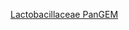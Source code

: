 [Lactobacillaceae PanGEM]([your-long-url-here](https://zenodo.org/records/10082631?token=eyJhbGciOiJIUzUxMiJ9.eyJpZCI6IjZlNTE4ZGMwLWUwOTctNGNhMC1iOWVmLTEzNWFhMjY0ZjFlZiIsImRhdGEiOnt9LCJyYW5kb20iOiI0ZWE4YWYyNGZhZWIzMWZkYzA3YmQ2ODYwNDIxOTZkZCJ9.SQzphLInQCAWFBih7oA14xNHZEZFbAQdFK98GXJ7RYkGPDQS53R4oWR0KpCwCVgc-eoocMy02HtStRu9zCIcdA)https://zenodo.org/records/10082631?token=eyJhbGciOiJIUzUxMiJ9.eyJpZCI6IjZlNTE4ZGMwLWUwOTctNGNhMC1iOWVmLTEzNWFhMjY0ZjFlZiIsImRhdGEiOnt9LCJyYW5kb20iOiI0ZWE4YWYyNGZhZWIzMWZkYzA3YmQ2ODYwNDIxOTZkZCJ9.SQzphLInQCAWFBih7oA14xNHZEZFbAQdFK98GXJ7RYkGPDQS53R4oWR0KpCwCVgc-eoocMy02HtStRu9zCIcdA)
